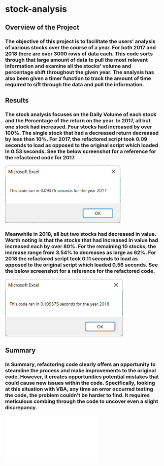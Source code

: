 # stock-analysis

## Overview of the Project

### The objective of this project is to facilitate the users' analysis of various stocks over the course of a year. For both 2017 and 2018 there are over 3000 rows of data each. This code sorts through that large amount of data to pull the most relevant information and examine all the stocks' volume and percentage shift throughout the given year. The analysis has also been given a timer function to track the amount of time required to sift through the data and pull the information.

## Results

### The stock analysis focuses on the Daily Volume of each stock and the Percentage of the return on the year. In 2017, all but one stock had increased. Four stocks had increased by over 100%. The single stock that had a decreased return decreased by less than 10%. For 2017, the refactored script took 0.09 seconds to load as opposed to the original script which loaded in 0.53 seconds. See the below screenshot for a reference for the refactored code for 2017.

![VBA_Challenge_2017.png](./Resources/VBA_Challenge_2017.png)

### Meanwhile in 2018, all but two stocks had decreased in value. Worth noting is that the stocks that had increased in value had increased each by over 80%. For the remaining 10 stocks, the increase range from 3.54% to decreases as large as 62%. For 2018 the refactored script took 0.11 seconds to load as opposed to the original script which loaded 0.56 seconds. See the below screenshot for a reference for the refactored code. 

![VBA_Challenge_2018.png](./Resources/VBA_Challenge_2018.png)

## Summary

### In Summary, refactoring code clearly offers an opportunity to steamline the process and make improvements to the original code. However, it creates opportunities potential mistakes that could cause new issues within the code. Specifically, looking at this situation with VBA, any time an error occurred testing the code, the problem couldn't be harder to find. It requires meticulous combing through the code to uncover even a slight discrepancy.

![VBA_Challenge.xlsm](./VBA_Challenge.xlsm)
